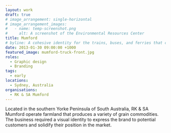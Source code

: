 ```yaml
---
layout: work
draft: true
# image_arrangement: single-horizontal
# image_arrangement_images:
#   - name: temp-screenshot.png
#     alt: A screenshot of the Environmental Resources Center
title: Mumford
# byline: A cohesive identity for the trains, buses, and ferries that connect Sydney's diverse geography.
date: 2013-01-30 09:00:00 +1000
featured_image: mumford-truck-front.jpg
roles:
  - Graphic design
  - Branding
tags:
  - early
locations:
  - Sydney, Australia
organisations:
  - RK & SA Mumford
---
```


Located in the southern Yorke Peninsula of South Australia, RK & SA Mumford operate farmland that produces a variety of grain commodities. The business required a visual identity to express the brand to potential customers and solidify their position in the market.